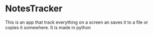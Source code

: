 # NotesTracker
This is an app that track everything on a screen an saves it to a file or copies it somewhere. It is made in python
